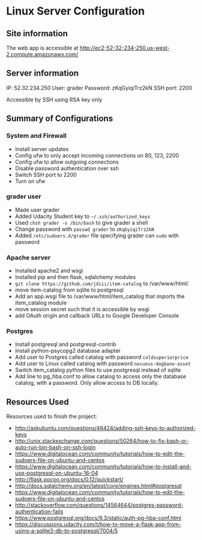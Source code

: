 # Linux Server Configuration

## Site information
The web app is accessible at http://ec2-52-32-234-250.us-west-2.compute.amazonaws.com/

## Server information
IP: 52.32.234.250
User: grader
Password: zKqGyiqiTrz2kN
SSH port: 2200

Accessible by SSH using RSA key only

## Summary of Configurations
### System and Firewall
- Install server updates
- Config ufw to only accept incoming connections on 80, 123, 2200
- Config ufw to allow outgoing connections
- Disable password authentication over ssh
- Switch SSH port to 2200
- Turn on ufw

### grader user
- Made user grader
- Added Udacity Student key to `~/.ssh/authorized_keys`
- Used `chsh grader -s /bin/bash` to give grader a shell
- Change password with `passwd grader` to `zKqGyiqiTrz2kN`
- Added `/etc/sudoers.d/grader` file specifying grader can `sudo` with password

### Apache server
- Installed apache2 and wsgi
- Installed pip and then flask, sqlalchemy modules
- `git clone https://github.com/jdiii/item-catalog` to /var/www/html/
- move item-catalog from sqlite to postgresql
- Add an app.wsgi file to /var/www/html/item_catalog that imports the item_catalog module
- move session secret such that it is accessible by wsgi
- add OAuth origin and callback URLs to Google Developer Console

### Postgres
- Install postgresql and postgresql-contrib
- Install python-psycopg2 database adapter
- Add user to Postgres called catalog with password `coldsuperiorprice`
- Add user to Linux called catalog with password `nocuous-dogbane-asset`
- Switch item_catalog python files to use postgresql instead of sqlite
- Add line to pg_hba.conf to allow catalog to access only the database catalog, with a password. Only allow access to DB locally.

## Resources Used
Resources used to finish the project:
- http://askubuntu.com/questions/46424/adding-ssh-keys-to-authorized-keys
- http://unix.stackexchange.com/questions/50264/how-to-fix-bash-or-auto-run-bin-bash-on-ssh-login
- https://www.digitalocean.com/community/tutorials/how-to-edit-the-sudoers-file-on-ubuntu-and-centos
- https://www.digitalocean.com/community/tutorials/how-to-install-and-use-postgresql-on-ubuntu-16-04
- http://flask.pocoo.org/docs/0.12/quickstart/
- http://docs.sqlalchemy.org/en/latest/core/engines.html#postgresql
- https://www.digitalocean.com/community/tutorials/how-to-edit-the-sudoers-file-on-ubuntu-and-centos
- http://stackoverflow.com/questions/14564644/postgres-password-authentication-fails
- https://www.postgresql.org/docs/9.3/static/auth-pg-hba-conf.html
- https://discussions.udacity.com/t/how-to-move-a-flask-app-from-using-a-sqlite3-db-to-postgresql/7004/5
